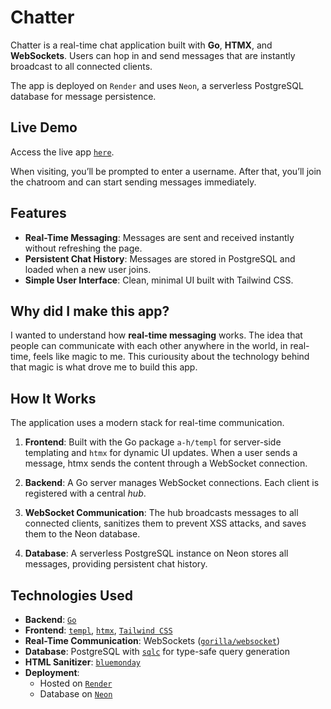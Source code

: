 # Chatter

Chatter is a real-time chat application built with **Go**, **HTMX**, and **WebSockets**. Users can hop in and send messages that are instantly broadcast to all connected clients.  

The app is deployed on `Render` and uses `Neon`, a serverless PostgreSQL database for message persistence.

## Live Demo
Access the live app [`here`](https://chat-app-wgpp.onrender.com).  

When visiting, you’ll be prompted to enter a username. After that, you’ll join the chatroom and can start sending messages immediately.

## Features
- **Real-Time Messaging**: Messages are sent and received instantly without refreshing the page.
- **Persistent Chat History**: Messages are stored in PostgreSQL and loaded when a new user joins.
- **Simple User Interface**: Clean, minimal UI built with Tailwind CSS.

## Why did I make this app?
I wanted to understand how **real-time messaging** works. The idea that people can communicate with each other anywhere in the world, in real-time, feels like magic to me. This curiousity about the technology behind that magic is what drove me to build this app.

## How It Works
The application uses a modern stack for real-time communication.

1. **Frontend**:
   Built with the Go package `a-h/templ` for server-side templating and `htmx` for dynamic UI updates. When a user sends a message, htmx sends the content through a WebSocket connection.

2. **Backend**:
   A Go server manages WebSocket connections. Each client is registered with a central *hub*.

3. **WebSocket Communication**:
   The hub broadcasts messages to all connected clients, sanitizes them to prevent XSS attacks, and saves them to the Neon database.

4. **Database**:
   A serverless PostgreSQL instance on Neon stores all messages, providing persistent chat history.

## Technologies Used
- **Backend**: [`Go`](https://go.dev/)
- **Frontend**: [`templ`](https://github.com/a-h/templ), [`htmx`](https://htmx.org/), [`Tailwind CSS`](https://tailwindcss.com/)
- **Real-Time Communication**: WebSockets ([`gorilla/websocket`](https://github.com/gorilla/websocket))
- **Database**: PostgreSQL with [`sqlc`](https://sqlc.dev/) for type-safe query generation
- **HTML Sanitizer**: [`bluemonday`](https://github.com/microcosm-cc/bluemonday)
- **Deployment**:
  - Hosted on [`Render`](https://render.com/)
  - Database on [`Neon`](https://neon.com/)
